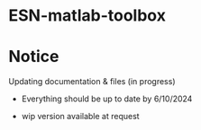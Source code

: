 # ESN-matlab-toolbox

# Notice
Updating documentation & files (in progress)

 * Everything should be up to date by 6/10/2024

 * wip version available at request
